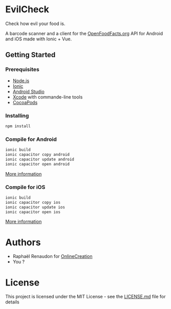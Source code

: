 # EvilCheck

Check how evil your food is.

A barcode scanner and a client for the [OpenFoodFacts.org](https://openfoodfacts.org/) API for Android and iOS made with Ionic + Vue.

## Getting Started

### Prerequisites

- [Node.js](https://nodejs.org/en/)
- [Ionic](https://ionicframework.com/docs/intro/cli)
- [Android Studio](https://developer.android.com/studio)
- [Xcode](https://developer.apple.com/xcode/) with commande-line tools
- [CocoaPods](https://cocoapods.org/)

### Installing

```bash
npm install
```

### Compile for Android

```bash
ionic build
ionic capacitor copy android
ionic capacitor update android
ionic capacitor open android
```

[More information](https://ionicframework.com/docs/developing/android)

### Compile for iOS

```bash
ionic build
ionic capacitor copy ios
ionic capacitor update ios
ionic capacitor open ios
```

[More information](https://ionicframework.com/docs/developing/ios)

# Authors

- Raphaël Renaudon for [OnlineCreation](https://onlinecreation.pro)
- You ?

# License

This project is licensed under the MIT License - see the [LICENSE.md](LICENSE.md) file for details